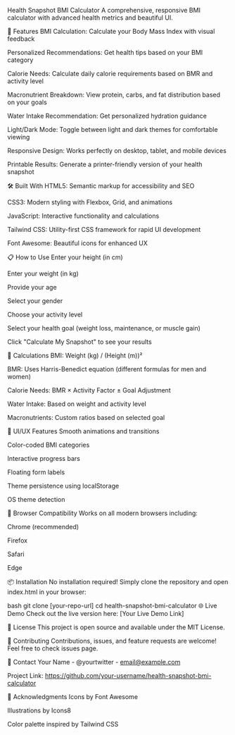 Health Snapshot BMI Calculator
A comprehensive, responsive BMI calculator with advanced health metrics and beautiful UI.

🌟 Features
BMI Calculation: Calculate your Body Mass Index with visual feedback

Personalized Recommendations: Get health tips based on your BMI category

Calorie Needs: Calculate daily calorie requirements based on BMR and activity level

Macronutrient Breakdown: View protein, carbs, and fat distribution based on your goals

Water Intake Recommendation: Get personalized hydration guidance

Light/Dark Mode: Toggle between light and dark themes for comfortable viewing

Responsive Design: Works perfectly on desktop, tablet, and mobile devices

Printable Results: Generate a printer-friendly version of your health snapshot

🛠️ Built With
HTML5: Semantic markup for accessibility and SEO

CSS3: Modern styling with Flexbox, Grid, and animations

JavaScript: Interactive functionality and calculations

Tailwind CSS: Utility-first CSS framework for rapid UI development

Font Awesome: Beautiful icons for enhanced UX

📋 How to Use
Enter your height (in cm)

Enter your weight (in kg)

Provide your age

Select your gender

Choose your activity level

Select your health goal (weight loss, maintenance, or muscle gain)

Click "Calculate My Snapshot" to see your results

🔢 Calculations
BMI: Weight (kg) / (Height (m))²

BMR: Uses Harris-Benedict equation (different formulas for men and women)

Calorie Needs: BMR × Activity Factor ± Goal Adjustment

Water Intake: Based on weight and activity level

Macronutrients: Custom ratios based on selected goal

🎨 UI/UX Features
Smooth animations and transitions

Color-coded BMI categories

Interactive progress bars

Floating form labels

Theme persistence using localStorage

OS theme detection

📱 Browser Compatibility
Works on all modern browsers including:

Chrome (recommended)

Firefox

Safari

Edge

📦 Installation
No installation required! Simply clone the repository and open index.html in your browser:

bash
git clone [your-repo-url]
cd health-snapshot-bmi-calculator
🌐 Live Demo
Check out the live version here: [Your Live Demo Link]

📄 License
This project is open source and available under the MIT License.

🤝 Contributing
Contributions, issues, and feature requests are welcome! Feel free to check issues page.

📧 Contact
Your Name - @yourtwitter - email@example.com

Project Link: https://github.com/your-username/health-snapshot-bmi-calculator

🙏 Acknowledgments
Icons by Font Awesome

Illustrations by Icons8

Color palette inspired by Tailwind CSS
